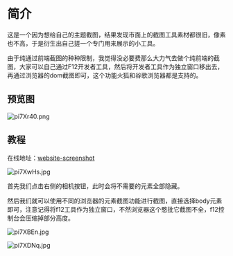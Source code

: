 # 简介

这是一个因为想给自己的主题截图，结果发现市面上的截图工具素材都很旧，像素也不高，于是衍生出自己搓一个专门用来展示的小工具。

由于纯通过前端截图的种种限制，我觉得没必要费那么大力气去做个纯前端的截图，大家可以自己通过F12开发者工具，然后将开发者工具作为独立窗口移出去，再通过浏览器的dom截图即可，这个功能火狐和谷歌浏览器都是支持的。

## 预览图

![pi7Xr40.png](https://s11.ax1x.com/2023/12/24/pi7Xr40.png)

## 教程

在线地址：[website-screenshot](https://mulingyuer.github.io/website-screenshot/)

![pi7XwHs.jpg](https://s11.ax1x.com/2023/12/24/pi7XwHs.jpg)

首先我们点击右侧的相机按钮，此时会将不需要的元素全部隐藏。

然后我们就可以使用不同的浏览器的元素截图功能进行截图，直接选择body元素即可，注意记得将f12工具作为独立窗口，不然浏览器这个憨批它截图不全，f12控制台会压缩掉部分高度。

![pi7XBEn.jpg](https://s11.ax1x.com/2023/12/24/pi7XBEn.jpg)

![pi7XDNq.jpg](https://s11.ax1x.com/2023/12/24/pi7XDNq.jpg)
